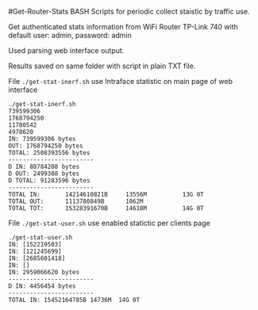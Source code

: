 #Get-Router-Stats
BASH Scripts for periodic collect staistic by traffic use.

Get authenticated stats information from  WiFi Router TP-Link 740 with default user: admin, password: admin

Used parsing web interface output.

Results saved on same folder with script in plain TXT file.

File `./get-stat-inerf.sh` use Intraface statistic on main page of web interface 


```
./get-stat-inerf.sh
739599306
1768794250
11780542
4978620
IN: 739599306 bytes
OUT: 1768794250 bytes
TOTAL: 2508393556 bytes
------------------------
D IN: 88784208 bytes
D OUT: 2499388 bytes
D TOTAL: 91283596 bytes
------------------------
TOTAL IN:       14214610821B     13556M          13G 0T
TOTAL OUT:      1113780849B      1062M
TOTAL TOT:      15328391670B     14618M          14G 0T
```


File `./get-stat-user.sh` use enabled statictic per clients page
```
./get-stat-user.sh
IN: [152219503]
IN: [121245699]
IN: [2685601418]
IN: []
IN: 2959066620 bytes
------------------------
D IN: 4456454 bytes
------------------------
TOTAL IN: 15452164785B 14736M  14G 0T
```
